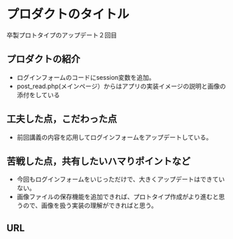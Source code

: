 # プロダクトのタイトル
卒製プロトタイプのアップデート２回目

## プロダクトの紹介

- ログインフォームのコードにsession変数を追加。<br>
- post_read.php(メインページ）からはアプリの実装イメージの説明と画像の添付をしている<br>

## 工夫した点，こだわった点

- 前回講義の内容を応用してログインフォームをアップデートしている。<br>

## 苦戦した点，共有したいハマりポイントなど

- 今回もログインフォームをいじっただけで、大きくアップデートはできていない。<br>
- 画像ファイルの保存機能を追加できれば、プロトタイプ作成がより進むと思うので、画像を扱う実装の理解ができればと思う。<br>

## URL 
